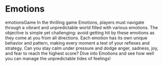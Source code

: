 # Emotions
emotionsGame 
In the thrilling game Emotions, players must navigate through a vibrant and unpredictable world filled with various emotions. The objective is simple yet challenging: avoid getting hit by these emotions as they come at you from all directions. Each emotion has its own unique behavior and pattern, making every moment a test of your reflexes and strategy. Can you stay calm under pressure and dodge anger, sadness, joy, and fear to reach the highest score? Dive into Emotions and see how well you can manage the unpredictable tides of feelings!
